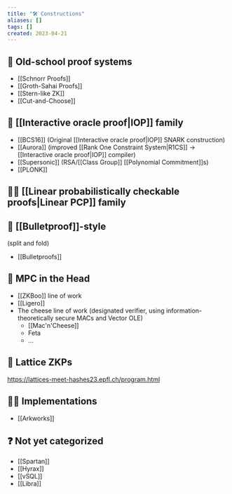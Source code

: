 ```yaml
---
title: "🛠 Constructions"
aliases: []
tags: []
created: 2023-04-21
---
```


## 🐣 Old-school proof systems
- [[Schnorr Proofs]]
- [[Groth-Sahai Proofs]]
- [[Stern-like ZK]]
- [[Cut-and-Choose]]

## 🔮 [[Interactive oracle proof|IOP]] family
- [[BCS16]] (Original [[Interactive oracle proof|IOP]] SNARK construction)
- [[Aurora]] (improved [[Rank One Constraint System|R1CS]] → [[Interactive oracle proof|IOP]] compiler)
- [[Supersonic]] (RSA/[[Class Group]] [[Polynomial Commitment]]s)
- [[PLONK]]

## 🧙‍♂️ [[Linear probabilistically checkable proofs|Linear PCP]] family


## 🪭 [[Bulletproof]]-style
(split and fold)
- [[Bulletproofs]]

## 🤯 MPC in the Head
- [[ZKBoo]] line of work
- [[Ligero]]
- The cheese line of work (designated verifier, using information-theoretically secure MACs and Vector OLE)
	- [[Mac'n'Cheese]]
	- Feta
	- ...

## 🥬 Lattice ZKPs
https://lattices-meet-hashes23.epfl.ch/program.html

## 🧑‍💻 Implementations
- [[Arkworks]]

## ❓ Not yet categorized
- [[Spartan]]
- [[Hyrax]]
- [[vSQL]]
- [[Libra]]